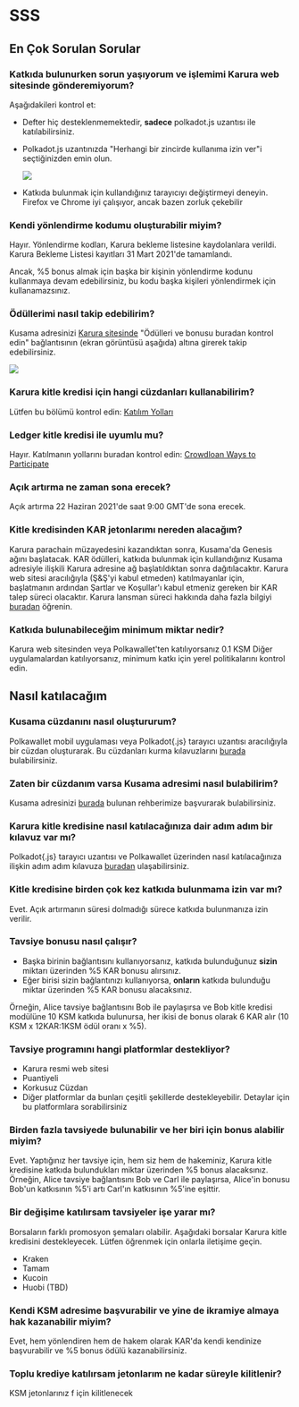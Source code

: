 # SSS

## En Çok Sorulan Sorular

### **Katkıda bulunurken sorun yaşıyorum ve işlemimi Karura web sitesinde gönderemiyorum?**

Aşağıdakileri kontrol et:

* Defter hiç desteklenmemektedir, **sadece** polkadot.js uzantısı ile katılabilirsiniz.
* Polkadot.js uzantınızda "Herhangi bir zincirde kullanıma izin ver"i seçtiğinizden emin olun.

  ![](https://lh5.googleusercontent.com/5PwNfrcbxBhKFR6Ahlg_jan700Xvi3PBl51ulamlKAPuSWs-sqSv4g3_zKza9hdg3qFJMxoeRr18a7Jwjia8ocfmoJyp2HDJlAMBeOD8VmK)

* Katkıda bulunmak için kullandığınız tarayıcıyı değiştirmeyi deneyin. Firefox ve Chrome iyi çalışıyor, ancak bazen zorluk çekebilir

### **Kendi yönlendirme kodumu oluşturabilir miyim?**

Hayır. Yönlendirme kodları, Karura bekleme listesine kaydolanlara verildi. Karura Bekleme Listesi kayıtları 31 Mart 2021'de tamamlandı.

Ancak, %5 bonus almak için başka bir kişinin yönlendirme kodunu kullanmaya devam edebilirsiniz, bu kodu başka kişileri yönlendirmek için kullanamazsınız.

### Ödüllerimi nasıl takip edebilirim?

Kusama adresinizi [Karura sitesinde](https://acala.network/karura/join-karura) "Ödülleri ve bonusu buradan kontrol edin" bağlantısının \(ekran görüntüsü aşağıda\) altına girerek takip edebilirsiniz.

![](../../../.gitbook/assets/rewards-link.png)

### **Karura kitle kredisi için hangi cüzdanları kullanabilirim?**

Lütfen bu bölümü kontrol edin: [Katılım Yolları](https://wiki.acala.network/karura/crowdloan#3-2-ways-to-participate)

### **Ledger kitle kredisi ile uyumlu mu?**

Hayır. Katılmanın yollarını buradan kontrol edin: [Crowdloan Ways to Participate](https://wiki.acala.network/karura/crowdloan#3-2-ways-to-participate)

### **Açık artırma ne zaman sona erecek?**

Açık artırma 22 Haziran 2021'de saat 9:00 GMT'de sona erecek.

### **Kitle kredisinden KAR jetonlarımı nereden alacağım?**

Karura parachain müzayedesini kazandıktan sonra, Kusama'da Genesis ağını başlatacak. KAR ödülleri, katkıda bulunmak için kullandığınız Kusama adresiyle ilişkili Karura adresine ağ başlatıldıktan sonra dağıtılacaktır. Karura web sitesi aracılığıyla \(Ş&Ş'yi kabul etmeden\) katılmayanlar için, başlatmanın ardından Şartlar ve Koşullar'ı kabul etmeniz gereken bir KAR talep süreci olacaktır. Karura lansman süreci hakkında daha fazla bilgiyi[ buradan](https://www.notion.so/acala/dcabf9ba7c6246c69b913d5972503227?v=4121894373fd43d98ffcac260803928d) öğrenin.

### **Katkıda bulunabileceğim minimum miktar nedir?**

Karura web sitesinden veya Polkawallet'ten katılıyorsanız 0.1 KSM
Diğer uygulamalardan katılıyorsanız, minimum katkı için yerel politikalarını kontrol edin.

## **Nasıl katılacağım**

### **Kusama cüzdanını nasıl oluştururum?**

Polkawallet mobil uygulaması veya Polkadot{.js} tarayıcı uzantısı aracılığıyla bir cüzdan oluşturarak. Bu cüzdanları kurma kılavuzlarını [burada](https://wiki.acala.network/karura/ksm-address/create-new-ksm-account) bulabilirsiniz.

### **Zaten bir cüzdanım varsa Kusama adresimi nasıl bulabilirim?**

Kusama adresinizi [burada](https://wiki.acala.network/karura/ksm-address/check-ksm-addr) bulunan rehberimize başvurarak bulabilirsiniz.

### **Karura kitle kredisine nasıl katılacağınıza dair adım adım bir kılavuz var mı?**

Polkadot{.js} tarayıcı uzantısı ve Polkawallet üzerinden nasıl katılacağınıza ilişkin adım adım kılavuza [buradan](https://wiki.acala.network/karura/crowdloan/how-to-crowdloan) ulaşabilirsiniz.

### Kitle kredisine birden çok kez katkıda bulunmama izin var mı?

Evet. Açık artırmanın süresi dolmadığı sürece katkıda bulunmanıza izin verilir.

### **Tavsiye bonusu nasıl çalışır?**

* Başka birinin bağlantısını kullanıyorsanız, katkıda bulunduğunuz **sizin** miktarı üzerinden %5 KAR bonusu alırsınız.
* Eğer birisi sizin bağlantınızı kullanıyorsa, **onların** katkıda bulunduğu miktar üzerinden %5 KAR bonusu alacaksınız.

Örneğin, Alice tavsiye bağlantısını Bob ile paylaşırsa ve Bob kitle kredisi modülüne 10 KSM katkıda bulunursa, her ikisi de bonus olarak 6 KAR alır \(10 KSM x 12KAR:1KSM ödül oranı x %5\).

### Tavsiye programını hangi platformlar destekliyor?

* Karura resmi web sitesi
* Puantiyeli
* Korkusuz Cüzdan
* Diğer platformlar da bunları çeşitli şekillerde destekleyebilir. Detaylar için bu platformlara sorabilirsiniz

### **Birden fazla tavsiyede bulunabilir ve her biri için bonus alabilir miyim?**

Evet. Yaptığınız her tavsiye için, hem siz hem de hakeminiz, Karura kitle kredisine katkıda bulundukları miktar üzerinden %5 bonus alacaksınız. Örneğin, Alice tavsiye bağlantısını Bob ve Carl ile paylaşırsa, Alice'in bonusu Bob'un katkısının %5'i artı Carl'ın katkısının %5'ine eşittir.

### Bir değişime katılırsam tavsiyeler işe yarar mı?

Borsaların farklı promosyon şemaları olabilir. Aşağıdaki borsalar Karura kitle kredisini destekleyecek. Lütfen öğrenmek için onlarla iletişime geçin.

* Kraken
* Tamam
* Kucoin
* Huobi \(TBD\)

### **Kendi KSM adresime başvurabilir ve yine de ikramiye almaya hak kazanabilir miyim?**

Evet, hem yönlendiren hem de hakem olarak KAR'da kendi kendinize başvurabilir ve %5 bonus ödülü kazanabilirsiniz.

### **Toplu krediye katılırsam jetonlarım ne kadar süreyle kilitlenir?**

KSM jetonlarınız f için kilitlenecek
